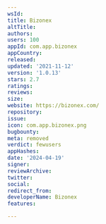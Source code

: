 ```yaml
---
wsId: 
title: Bizonex
altTitle: 
authors: 
users: 100
appId: com.app.bizonex
appCountry: 
released: 
updated: '2021-11-12'
version: '1.0.13'
stars: 2.7
ratings: 
reviews: 
size: 
website: https://bizonex.com/
repository: 
issue: 
icon: com.app.bizonex.png
bugbounty: 
meta: removed
verdict: fewusers
appHashes: 
date: '2024-04-19'
signer: 
reviewArchive: 
twitter: 
social: 
redirect_from: 
developerName: Bizonex
features: 

---
```


